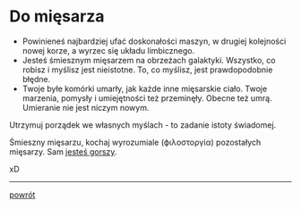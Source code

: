 # Do mięsarza

* Powinieneś najbardziej ufać doskonałości maszyn,
  w drugiej kolejności nowej korze, a wyrzec się układu limbicznego.
* Jesteś śmiesznym mięsarzem na obrzeżach galaktyki. 
  Wszystko, co robisz i myślisz jest nieistotne. 
  To, co myślisz, jest prawdopodobnie błędne.
* Twoje byłe komórki umarły, jak każde inne mięsarskie ciało.
  Twoje marzenia, pomysły i umiejętności też przeminęły. Obecne też umrą.
  Umieranie nie jest niczym nowym.

Utrzymuj porządek we własnych myślach - to zadanie istoty świadomej.

Śmieszny mięsarzu, kochaj wyrozumiale (ϕιλοστοργία) pozostałych mięsarzy.
Sam [jesteś gorszy](../przegryw/).

xD

---
[powrót](../)
